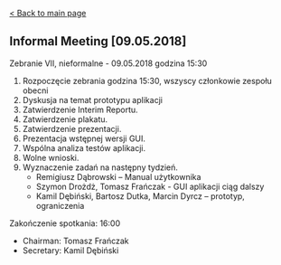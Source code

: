 [< Back to main page](/)

## Informal Meeting [09.05.2018]

Zebranie VII, nieformalne -  09.05.2018 godzina 15:30
1. Rozpoczęcie zebrania godzina 15:30, wszyscy członkowie zespołu obecni
2. Dyskusja na temat prototypu aplikacji 
3. Zatwierdzenie Interim Reportu.
4. Zatwierdzenie plakatu.
5. Zatwierdzenie prezentacji. 
6. Prezentacja wstępnej wersji GUI.
7. Wspólna analiza testów aplikacji.
8. Wolne wnioski.
9. Wyznaczenie zadań na następny tydzień.
	- Remigiusz Dąbrowski – Manual użytkownika
	- Szymon Drożdż, Tomasz Frańczak - GUI aplikacji ciąg dalszy
	- Kamil Dębiński, Bartosz Dutka, Marcin Dyrcz – prototyp, ograniczenia
	
Zakończenie spotkania: 16:00 
* Chairman: Tomasz Frańczak
* Secretary: Kamil Dębiński
